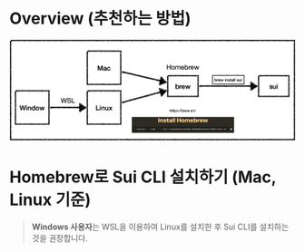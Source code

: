 # Overview (추천하는 방법)

![Sui CLI Installation Overview Structure](/images/sui-cli-overview.png)

# Homebrew로 Sui CLI 설치하기 (Mac, Linux 기준)

> **Windows 사용자**는 WSL을 이용하여 Linux를 설치한 후 Sui CLI를 설치하는 것을 권장합니다.

